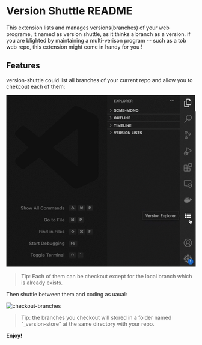 # Version Shuttle README

This extension lists and manages versions(branches) of your web programe, it named as version shuttle, as it thinks a branch as a version. if you are blighted by maintaining a multi-verison program -- such as a tob web repo, this extension might come in handy for you !

## Features

version-shuttle could list all branches of your current repo and allow you to chekcout each of them:

![choose-branches](media/choose-branches.gif)

> Tip: Each of them can be checkout except for the local branch which is already exists.

Then shuttle between them and coding as uaual:

![checkout-branches](media/checkout-branches.gif)

> Tip: the branches you checkout will stored in a folder named "_version-store" at the same directory with your repo.

**Enjoy!**
